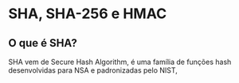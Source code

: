 # SHA, SHA-256 e HMAC

## O que é SHA?

SHA vem de Secure Hash Algorithm, é uma família de funções hash desenvolvidas para NSA e padronizadas pelo NIST, 